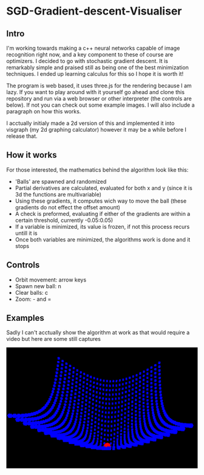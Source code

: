 # SGD-Gradient-descent-Visualiser

## Intro

I'm working towards making a c++ neural networks capable of image recognition right now, and a key component to these of course are optimizers. I decided to go with stochastic gradient descent. It is remarkably simple and praised still as being one of the best minimization techniques. I ended up learning calculus for this so I hope it is worth it!

The program is web based, it uses three.js for the rendering because I am lazy. If you want to play around with it yourself go ahead and clone this repository and run via a web browser or other interpreter (the controls are below). If not you can check out some example images. I will also include a paragraph on how this works.

I acctually initialy made a 2d version of this and implemented it into visgraph (my 2d graphing calculator) however it may be a while before I release that.


## How it works

For those interested, the mathematics behind the algorithm look like this:
* 'Balls' are spawned and randomized 
* Partial derivatives are calculated, evaluated for both x and y (since it is 3d the functions are multivariable)
* Using these gradients, it computes wich way to move the ball (these gradients do not effect the offset amount)
* A check is preformed, evaluating if either of the gradients are within a certain threshold, currently -0.05:0.05)
* If a variable is minimized, its value is frozen, if not this process recurs untill it is
* Once both variables are minimized, the algorithms work is done and it stops


## Controls

* Orbit movement: arrow keys
* Spawn new ball: n
* Clear balls: c
* Zoom: - and =

## Examples

Sadly I can't acctually show the algorithm at work as that would require a video but here are some still captures

![Image](https://github.com/HamishHamiltonSmith/SGD-Gradient-descent-Visualiser/blob/main/examples/Screenshot%202022-06-29%208.39.26%20PM.png)
